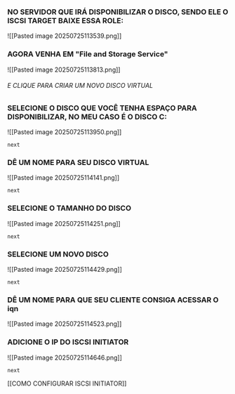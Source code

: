 

### NO SERVIDOR QUE IRÁ DISPONIBILIZAR O DISCO, SENDO ELE O ISCSI TARGET BAIXE ESSA ROLE:

![[Pasted image 20250725113539.png]]

### AGORA VENHA EM "File and Storage Service"

![[Pasted image 20250725113813.png]]

 ###### E CLIQUE PARA CRIAR UM NOVO DISCO VIRTUAL


### SELECIONE O DISCO QUE VOCÊ TENHA ESPAÇO PARA DISPONIBILIZAR, NO MEU CASO É O DISCO C:
![[Pasted image 20250725113950.png]]

	next


### DÊ UM NOME PARA SEU DISCO VIRTUAL
![[Pasted image 20250725114141.png]]

	next


### SELECIONE O TAMANHO DO DISCO
![[Pasted image 20250725114251.png]]

	next


### SELECIONE UM NOVO DISCO
![[Pasted image 20250725114429.png]]

	next
### DÊ UM NOME PARA QUE SEU CLIENTE CONSIGA ACESSAR O iqn
![[Pasted image 20250725114523.png]]


### ADICIONE O IP DO ISCSI INITIATOR
![[Pasted image 20250725114646.png]]

	next



[[COMO CONFIGURAR ISCSI INITIATOR]]
